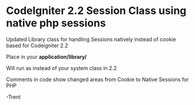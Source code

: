 CodeIgniter 2.2 Session Class using native php sessions
====================================

Updated Library class for handling Sessions natively instead of cookie based for Codeigniter 2.2

Place in your <b>application/library/</b> 

Will run as instead of your system class in 2.2

Comments in code show changed areas from Cookie to Native Sessions for PHP

-Trent


